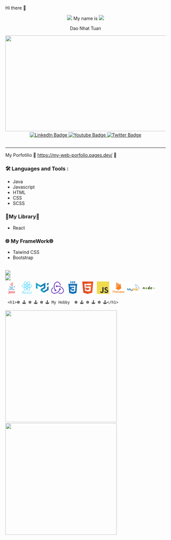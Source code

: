 Hi there 👋
<div id=header align=center>
    <img src="https://media.giphy.com/media/hvRJCLFzcasrR4ia7z/giphy.gif" width="30px"/>
  My name is 
    <img src="https://media.giphy.com/media/hvRJCLFzcasrR4ia7z/giphy.gif" width="30px"/>
 
<p color="green"> Dao Nhat Tuan </p>
  <div align="center">
  <img src="https://media.giphy.com/media/dWesBcTLavkZuG35MI/giphy.gif" width="600" height="300"/>
</div>
 
    
<div id="badges">
  <a href="your-linkedin-URL">
    <img src="https://img.shields.io/badge/LinkedIn-blue?style=for-the-badge&logo=linkedin&logoColor=white" alt="LinkedIn Badge"/>
  </a>
  <a href="your-youtube-URL">
    <img src="https://img.shields.io/badge/YouTube-red?style=for-the-badge&logo=youtube&logoColor=white" alt="Youtube Badge"/>
  </a>
  <a href="your-twitter-URL">
    <img src="https://img.shields.io/badge/Twitter-blue?style=for-the-badge&logo=twitter&logoColor=white" alt="Twitter Badge"/>
  </a>
</div>
  </div>
</br>
<hr/>

My Porfotilio :gift_heart: https://my-web-porfolio.pages.dev/ :gift_heart:
</br>
### :hammer_and_wrench: Languages and Tools :
<ul>
  <li> Java </li>
  <li> Javascript </li>
  <li> HTML</li>
  <li> CSS </li>
  <li> SCSS </li>  
 </ul>
  
### :closed_book:My Library:closed_book:
 <ul>
 <li> React</li>
 </ul>
   
 ### :globe_with_meridians: My FrameWork:globe_with_meridians:
  <ul>
  <li>
    Taiwind CSS </li>
  <li> Bootstrap</li>
  
  </ul>
  
  
  </br>
  
  
 

  


<div style="display: flex; flex-direction: column;">
 <img class="img" src="https://github-readme-stats.vercel.app/api?username=TuanDao-0110&show_icons=true&theme=radical" />
</div>

 <img class="img" src="https://github-readme-stats.vercel.app/api/top-langs/?username=TuanDao-0110&theme=radical&layout=compact" />

<div>
  <img src="https://github.com/devicons/devicon/blob/master/icons/java/java-original-wordmark.svg" title="Java" alt="Java" width="40" height="40"/>&nbsp;
  <img src="https://github.com/devicons/devicon/blob/master/icons/react/react-original-wordmark.svg" title="React" alt="React" width="40" height="40"/>&nbsp;
  <img src="https://github.com/devicons/devicon/blob/master/icons/materialui/materialui-original.svg" title="Material UI" alt="Material UI" width="40" height="40"/>&nbsp;
  <img src="https://github.com/devicons/devicon/blob/master/icons/redux/redux-original.svg" title="Redux" alt="Redux " width="40" height="40"/>&nbsp;
  <img src="https://github.com/devicons/devicon/blob/master/icons/css3/css3-plain-wordmark.svg"  title="CSS3" alt="CSS" width="40" height="40"/>&nbsp;
  <img src="https://github.com/devicons/devicon/blob/master/icons/html5/html5-original.svg" title="HTML5" alt="HTML" width="40" height="40"/>&nbsp;
  <img src="https://github.com/devicons/devicon/blob/master/icons/javascript/javascript-original.svg" title="JavaScript" alt="JavaScript" width="40" height="40"/>&nbsp;
  <img src="https://github.com/devicons/devicon/blob/master/icons/firebase/firebase-plain-wordmark.svg" title="Firebase" alt="Firebase" width="40" height="40"/>&nbsp;
  <img src="https://github.com/devicons/devicon/blob/master/icons/mysql/mysql-original-wordmark.svg" title="MySQL"  alt="MySQL" width="40" height="40"/>&nbsp;
  <img src="https://github.com/devicons/devicon/blob/master/icons/nodejs/nodejs-original-wordmark.svg" title="NodeJS" alt="NodeJS" width="40" height="40"/>&nbsp;
 </div>
  
  
  
     <h1>⚽ 🕹️ ⚽ 🕹️ ⚽ 🕹️ My Hobby  ⚽ 🕹️ ⚽ 🕹️ ⚽ 🕹️</h1>

  <div style="diplay: flex; justify-content:space-betwen"> 
  <img class="img" src="https://cdn.akamai.steamstatic.com/steam/apps/570/capsule_616x353.jpg?t=1662588548" width="350" height="350" />
    <img class="img" src="https://www.agerpres.ro/data/stiri/gbadea_26_aprilie_2022_258590962_10158318423401937_6790500361506044764_n.png" width="350" height="350" />

  </div>
  
  

